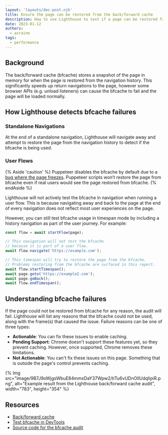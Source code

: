 ```yaml
---
layout: 'layouts/doc-post.njk'
title: Ensure the page can be restored from the back/forward cache
description: How to use Lighthouse to test if a page can be restored from the back/forward cache.
date: 2023-01-12
authors:
  - asraine
tags:
  - performance
---
```


## Background

The back/forward cache (bfcache) stores a snapshot of the page in memory for when the page is restored from the navigation history. This significantly speeds up return navigations to the page, however some browser APIs (e.g. unload listeners) can cause the bfcache to fail and the page will be loaded normally.

## How Lighthouse detects bfcache failures

### Standalone Navigations

At the end of a standalone navigation, Lighthouse will navigate away and attempt to restore the page from the navigation history to detect if the bfcache is being used.

### User Flows

{% Aside 'caution' %}
Puppeteer disables the bfcache by default due to a [bug where the page freezes](https://github.com/puppeteer/puppeteer/issues/8197). Puppeteer scripts won’t restore the page from bfcache even if real users would see the page restored from bfcache.
{% endAside %}

Lighthouse will not actively test the bfcache in navigation when running a user flow. This is because navigating away and back to the page at the end of every navigation does not reflect most user experiences on the page.

However, you can still test bfcache usage in timespan mode by including a history navigation as part of the user journey. For example:

```js
const flow = await startFlow(page);

// This navigation will not test the bfcache
// because it is part of a user flow.
await flow.navigate('https://example.com');

// This timespan will try to restore the page from the bfcache.
// Problems restoring from the bfcache are surfaced in this report.
await flow.startTimespan();
await page.goto('https://example2.com');
await page.goBack();
await flow.endTimespan();
```

## Understanding bfcache failures

If the page could not be restored from bfcache for any reason, the audit will fail. Lighthouse will list any reasons that the bfcache could not be used, along with the frame(s) that caused the issue. Failure reasons can be one of three types:

 - **Actionable**: You can fix these issues to enable caching.
 - **Pending Support**: Chrome doesn't support these features yet, so they prevent caching. However, once supported, Chrome removes these limitations.
 - **Not Actionable**: You can't fix these issues on this page. Something that is outside the page's control prevents caching.

{% Img src="image/9B7J9oWjgsWbuE84mmxDaY37Wpw2/tiTu6vUDnOIlUdqIipiR.png", alt="Example result from the Lighthouse back/forward cache audit", width="783", height="354" %}

## Resources

 - [Back/forward cache](https://web.dev/bfcache/)
 - [Test bfcache in DevTools](https://developer.chrome.com/docs/devtools/application/back-forward-cache/)
 - [Source code for the bfcache audit](https://github.com/GoogleChrome/lighthouse/blob/main/core/audits/bf-cache.js)
